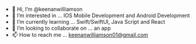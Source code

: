 - 👋 Hi, I’m @keenanwilliamson
- 👀 I’m interested in ... IOS Mobile Development and Android Development
- 🌱 I’m currently learning ... Swift/SwiftUI, Java Script and React
- 💞️ I’m looking to collaborate on ... an app
- 📫 How to reach me ... keenanwilliamson01@gmail.com

<!---
keenanwilliamson/keenanwilliamson is a ✨ special ✨ repository because its `README.md` (this file) appears on your GitHub profile.
You can click the Preview link to take a look at your changes.
--->
